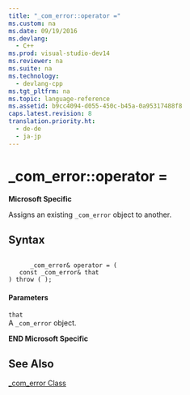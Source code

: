 ```yaml
---
title: "_com_error::operator ="
ms.custom: na
ms.date: 09/19/2016
ms.devlang: 
  - C++
ms.prod: visual-studio-dev14
ms.reviewer: na
ms.suite: na
ms.technology: 
  - devlang-cpp
ms.tgt_pltfrm: na
ms.topic: language-reference
ms.assetid: b9cc4094-d055-450c-b45a-0a95317488f8
caps.latest.revision: 8
translation.priority.ht: 
  - de-de
  - ja-jp
---
```

# _com_error::operator =
**Microsoft Specific**  
  
 Assigns an existing `_com_error` object to another.  
  
## Syntax  
  
```  
  
      _com_error& operator = (  
   const _com_error& that   
) throw ( );  
```  
  
#### Parameters  
 `that`  
 A `_com_error` object.  
  
 **END Microsoft Specific**  
  
## See Also  
 [_com_error Class](../vs140/_com_error-Class.md)